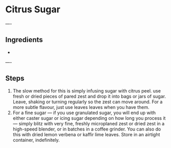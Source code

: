 # Citrus Sugar

—-

## Ingredients

* 

—-

## Steps

1.  The slow method for this is simply infusing sugar with citrus peel. use fresh or dried pieces of pared zest and drop it into bags or jars of sugar. Leave, shaking or turning regularly so the zest can move around. For a more subtle flavour, just use leaves leaves when you have them.
2.  For a fine sugar — if you use granulated sugar, you will end up with either caster sugar or icing sugar depending on how long you process it — simply blitz with very fine, freshly microplaned zest or dried zest in a high-speed blender, or in batches in a coffee grinder. You can also do this with dried lemon verbena or kaffir lime leaves. Store in an airtight container, indefinitely.
